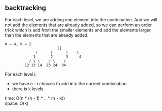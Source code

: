 ## backtracking
For each level, we are adding one element into the combination. And we will not add the elements that are already added, so we can perform an order trick which is add from the smaller elements and add the elements larger than the elements that are already added.

	n = 4, k = 2
	                        []
	              /      |      |    \
	             1       2      3     4
	           / \ \    / \    / 
	         12 13 14  23 24  34

For each level i:
- we have n - i choices to add into the current combination
- there is k levels

time: O(n * (n - 1) * .. * (n - k))<br>
space: O(k)
